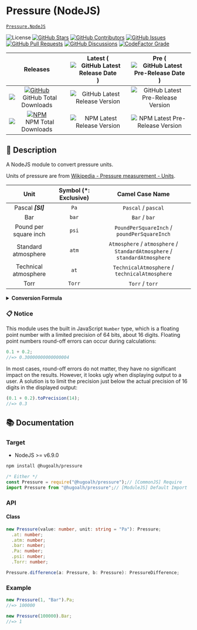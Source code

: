 # Pressure (NodeJS)

[`Pressure.NodeJS`](https://github.com/hugoalh-studio/pressure-nodejs)

![License](https://img.shields.io/static/v1?label=License&message=MIT&style=flat-square "License")
[![GitHub Stars](https://img.shields.io/github/stars/hugoalh-studio/pressure-nodejs?label=Stars&logo=github&logoColor=ffffff&style=flat-square "GitHub Stars")](https://github.com/hugoalh-studio/pressure-nodejs/stargazers)
[![GitHub Contributors](https://img.shields.io/github/contributors/hugoalh-studio/pressure-nodejs?label=Contributors&logo=github&logoColor=ffffff&style=flat-square "GitHub Contributors")](https://github.com/hugoalh-studio/pressure-nodejs/graphs/contributors)
[![GitHub Issues](https://img.shields.io/github/issues-raw/hugoalh-studio/pressure-nodejs?label=Issues&logo=github&logoColor=ffffff&style=flat-square "GitHub Issues")](https://github.com/hugoalh-studio/pressure-nodejs/issues)
[![GitHub Pull Requests](https://img.shields.io/github/issues-pr-raw/hugoalh-studio/pressure-nodejs?label=Pull%20Requests&logo=github&logoColor=ffffff&style=flat-square "GitHub Pull Requests")](https://github.com/hugoalh-studio/pressure-nodejs/pulls)
[![GitHub Discussions](https://img.shields.io/github/discussions/hugoalh-studio/pressure-nodejs?label=Discussions&logo=github&logoColor=ffffff&style=flat-square "GitHub Discussions")](https://github.com/hugoalh-studio/pressure-nodejs/discussions)
[![CodeFactor Grade](https://img.shields.io/codefactor/grade/github/hugoalh-studio/pressure-nodejs?label=Grade&logo=codefactor&logoColor=ffffff&style=flat-square "CodeFactor Grade")](https://www.codefactor.io/repository/github/hugoalh-studio/pressure-nodejs)

| **Releases** | **Latest** (![GitHub Latest Release Date](https://img.shields.io/github/release-date/hugoalh-studio/pressure-nodejs?label=&style=flat-square "GitHub Latest Release Date")) | **Pre** (![GitHub Latest Pre-Release Date](https://img.shields.io/github/release-date-pre/hugoalh-studio/pressure-nodejs?label=&style=flat-square "GitHub Latest Pre-Release Date")) |
|:-:|:-:|:-:|
| [![GitHub](https://img.shields.io/badge/GitHub-181717?logo=github&logoColor=ffffff&style=flat-square "GitHub")](https://github.com/hugoalh-studio/pressure-nodejs/releases) ![GitHub Total Downloads](https://img.shields.io/github/downloads/hugoalh-studio/pressure-nodejs/total?label=&style=flat-square "GitHub Total Downloads") | ![GitHub Latest Release Version](https://img.shields.io/github/release/hugoalh-studio/pressure-nodejs?sort=semver&label=&style=flat-square "GitHub Latest Release Version") | ![GitHub Latest Pre-Release Version](https://img.shields.io/github/release/hugoalh-studio/pressure-nodejs?include_prereleases&sort=semver&label=&style=flat-square "GitHub Latest Pre-Release Version") |
| [![NPM](https://img.shields.io/badge/NPM-CB3837?logo=npm&logoColor=ffffff&style=flat-square "NPM")](https://www.npmjs.com/package/@hugoalh/pressure) ![NPM Total Downloads](https://img.shields.io/npm/dt/@hugoalh/pressure?label=&style=flat-square "NPM Total Downloads") | ![NPM Latest Release Version](https://img.shields.io/npm/v/@hugoalh/pressure/latest?label=&style=flat-square "NPM Latest Release Version") | ![NPM Latest Pre-Release Version](https://img.shields.io/npm/v/@hugoalh/pressure/pre?label=&style=flat-square "NPM Latest Pre-Release Version") |

## 📝 Description

A NodeJS module to convert pressure units.

Units of pressure are from [Wikipedia - Pressure measurement - Units](https://en.wikipedia.org/wiki/Pressure_measurement#Units).

| **Unit** | **Symbol (\*: Exclusive)** | **Camel Case Name** |
|:-:|:-:|:-:|
| Pascal ***\[SI\]*** | `Pa` | `Pascal` / `pascal` |
| Bar | `bar` | `Bar` / `bar` |
| Pound per square inch | `psi` | `PoundPerSquareInch` / `poundPerSquareInch` |
| Standard atmosphere | `atm` | `Atmosphere` / `atmosphere` / `StandardAtmosphere` / `standardAtmosphere` |
| Technical atmosphere | `at` | `TechnicalAtmosphere` / `technicalAtmosphere` |
| Torr | `Torr` | `Torr` / `torr` |

<details>
<summary><b>Conversion Formula</b></summary>

| **Unit** | **To SI Unit** | **From SI Unit** |
|:-:|:--|:--|
| Pascal ***\[SI\]*** |  |  |
| Bar | $P_{Pa} = P_{bar} \times 10^{5}$ | $P_{bar} = P_{Pa} \div 10^{5}$ |
| Pound per square inch | $P_{Pa} = P_{psi} \times {0.45359237 \times 9.80665 \over 0.0254^{2}}$ | $P_{psi} = P_{Pa} \div {0.45359237 \times 9.80665 \over 0.0254^{2}}$ |
| Standard atmosphere | $P_{Pa} = P_{atm} \times 101325$ | $P_{atm} = P_{Pa} \div 101325$ |
| Technical atmosphere | $P_{Pa} = P_{at} \times 98066.5$ | $P_{at} = P_{Pa} \div 98066.5$ |
| Torr | $P_{Pa} = P_{Torr} \times {101325 \over 760}$ | $P_{Torr} = P_{Pa} \div {101325 \over 760}$ |

</details>

### 📋 Notice

This module uses the built in JavaScript `Number` type, which is a floating point number with a limited precision of 64 bits, about 16 digits. Floating point numbers round-off errors can occur during calculations:

```js
0.1 + 0.2;
//=> 0.30000000000000004
```

In most cases, round-off errors do not matter, they have no significant impact on the results. However, it looks ugly when displaying output to a user. A solution is to limit the precision just below the actual precision of 16 digits in the displayed output:

```js
(0.1 + 0.2).toPrecision(14);
//=> 0.3
```

## 📚 Documentation

### Target

- NodeJS >= v6.9.0

```sh
npm install @hugoalh/pressure
```

```js
/* Either */
const Pressure = require("@hugoalh/pressure");// [CommonJS] Require
import Pressure from "@hugoalh/pressure";// [ModuleJS] Default Import
```

### API

#### Class

```ts
new Pressure(value: number, unit: string = "Pa"): Pressure;
  .at: number;
  .atm: number;
  .bar: number;
  .Pa: number;
  .psi: number;
  .Torr: number;

Pressure.difference(a: Pressure, b: Pressure): PressureDifference;
```

### Example

```js
new Pressure(1, "Bar").Pa;
//=> 100000

new Pressure(100000).Bar;
//=> 1
```
